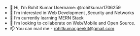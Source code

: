 - 👋 Hi, I’m Rohit Kumar Username: @rohitkumar1706259
- 👀 I’m interested in Web Development ,Security and Networks
- 🌱 I’m currently learning MERN Stack
- 💞️ I’m looking to collaborate on Web/Mobile and Open Source.
- 📫 You can mail me - rohitkumar.geekit@gmail.com

<!---
rohitkumar1706259/rohitkumar1706259 is a ✨ special ✨ repository because its `README.md` (this file) appears on your GitHub profile.
You can click the Preview link to take a look at your changes.
--->
